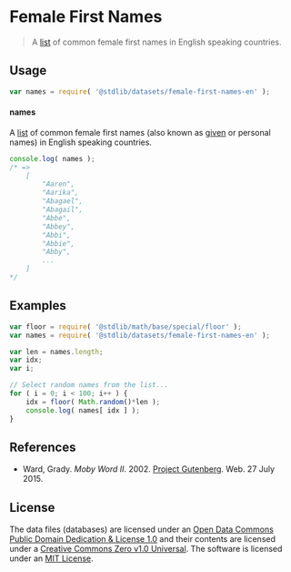 Female First Names
===

> A [list][moby-word] of common female first names in English speaking countries.


<!-- <usage> -->

## Usage

``` javascript
var names = require( '@stdlib/datasets/female-first-names-en' );
```

#### names

A [list][moby-word] of common female first names (also known as [given][given-name] or personal names) in English speaking countries.

``` javascript
console.log( names );
/* =>
    [
        "Aaren",
        "Aarika",
        "Abagael",
        "Abagail",
        "Abbe",
        "Abbey",
        "Abbi",
        "Abbie",
        "Abby",
        ...
    ]
*/
```

<!-- </usage> -->


<!-- <examples> -->

<!-- TODO: more creative example. -->

## Examples

``` javascript
var floor = require( '@stdlib/math/base/special/floor' );
var names = require( '@stdlib/datasets/female-first-names-en' );

var len = names.length;
var idx;
var i;

// Select random names from the list...
for ( i = 0; i < 100; i++ ) {
    idx = floor( Math.random()*len );
    console.log( names[ idx ] );
}
```

<!-- </examples> -->


<!-- <references> -->

## References

* Ward, Grady. *Moby Word II*. 2002. [Project Gutenberg][moby-word]. Web. 27 July 2015.

<!-- </references> -->


<!-- <license> -->

## License

The data files (databases) are licensed under an [Open Data Commons Public Domain Dedication & License 1.0][pddl-1.0] and their contents are licensed under a [Creative Commons Zero v1.0 Universal][cc0]. The software is licensed under an [MIT License][mit-license].

<!-- </license> -->


<!-- <links> -->

[pddl-1.0]: http://opendatacommons.org/licenses/pddl/1.0/
[cc0]: https://creativecommons.org/publicdomain/zero/1.0
[mit-license]: http://opensource.org/licenses/MIT

[given-name]: https://en.wikipedia.org/wiki/Given_name
[moby-word]: http://www.gutenberg.org/files/3201/3201.txt

<!-- </links> -->
